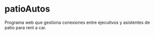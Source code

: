 # patioAutos
Programa web que gestiona conexiones entre ejecutivos y asistentes de patio para rent a car.
